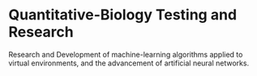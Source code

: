 # Quantitative-Biology Testing and Research
Research and Development of machine-learning algorithms applied
to virtual environments, and the advancement of artificial neural networks.
